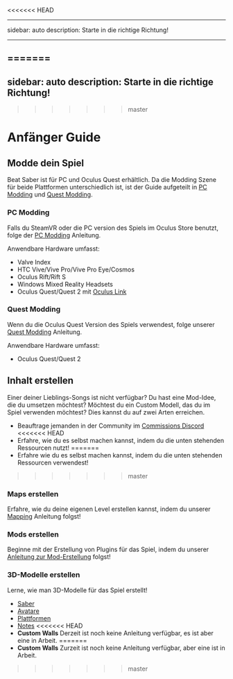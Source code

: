 <<<<<<< HEAD
- - -
sidebar: auto description: Starte in die richtige Richtung!
- - -
=======
---
sidebar: auto 
description: Starte in die richtige Richtung!
---
>>>>>>> master

# Anfänger Guide

## Modde dein Spiel
Beat Saber ist für PC und Oculus Quest erhältlich. Da die Modding Szene für beide Plattformen unterschiedlich ist, ist der Guide aufgeteilt in [PC Modding](#pc-modding) und [Quest Modding](#quest-modding).

### PC Modding
Falls du SteamVR oder die PC version des Spiels im Oculus Store benutzt, folge der [PC Modding](./pc-modding.md) Anleitung.

Anwendbare Hardware umfasst:

* Valve Index
* HTC Vive/Vive Pro/Vive Pro Eye/Cosmos
* Oculus Rift/Rift S
* Windows Mixed Reality Headsets
* Oculus Quest/Quest 2 mit [Oculus Link](https://support.oculus.com/444256562873335/)

### Quest Modding
Wenn du die Oculus Quest Version des Spiels verwendest, folge unserer [Quest Modding](./quest-modding.md) Anleitung.

Anwendbare Hardware umfasst:

* Oculus Quest/Quest 2

## Inhalt erstellen
Einer deiner Lieblings-Songs ist nicht verfügbar? Du hast eine Mod-Idee, die du umsetzen möchtest? Möchtest du ein Custom Modell, das du im Spiel verwenden möchtest? Dies kannst du auf zwei Arten erreichen.

* Beauftrage jemanden in der Community im [Commissions Discord](https://discord.gg/e4f3WBBVnr)
<<<<<<< HEAD
* Erfahre, wie du es selbst machen kannst, indem du die unten stehenden Ressourcen nutzt!
=======
* Erfahre wie du es selbst machen kannst, indem du die unten stehenden Ressourcen verwendest!
>>>>>>> master

### Maps erstellen
Erfahre, wie du deine eigenen Level erstellen kannst, indem du unserer [Mapping](./mapping/) Anleitung folgst!

### Mods erstellen
Beginne mit der Erstellung von Plugins für das Spiel, indem du unserer [Anleitung zur Mod-Erstellung](./modding/) folgst!

### 3D-Modelle erstellen
Lerne, wie man 3D-Modelle für das Spiel erstellt!

* [Saber](./models/sabers-guide.md)
* [Avatare](./models/avatars-guide.md)
* [Plattformen](./models/platforms-guide.md)
* [Notes](./models/notes-guide.md)
<<<<<<< HEAD
* **Custom Walls** Derzeit ist noch keine Anleitung verfügbar, es ist aber eine in Arbeit.
=======
* **Custom Walls** Zurzeit ist noch keine Anleitung verfügbar, aber eine ist in Arbeit.
>>>>>>> master
